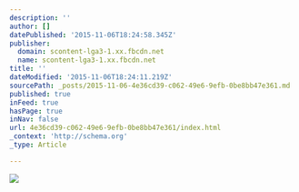 ```yaml
---
description: ''
author: []
datePublished: '2015-11-06T18:24:58.345Z'
publisher:
  domain: scontent-lga3-1.xx.fbcdn.net
  name: scontent-lga3-1.xx.fbcdn.net
title: ''
dateModified: '2015-11-06T18:24:11.219Z'
sourcePath: _posts/2015-11-06-4e36cd39-c062-49e6-9efb-0be8bb47e361.md
published: true
inFeed: true
hasPage: true
inNav: false
url: 4e36cd39-c062-49e6-9efb-0be8bb47e361/index.html
_context: 'http://schema.org'
_type: Article

---
```

![](https://scontent-lga3-1.xx.fbcdn.net/hphotos-xpf1/v/t1.0-9/12193555_10153110709391389_2149100443911909927_n.jpg?oh=16c3a98d6966d15d222b06aa2f6c3281&oe=56C723FF)